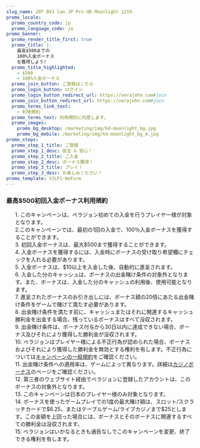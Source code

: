 ```yaml
---
slug_name: 207 BVJ lan JP Pro HD Moonlight 1219
promo_locale:
  promo_country_code: jp
  promo_language_code: ja
promo_banner:
  promo_render_title_first: true
  promo_title: |-
    最高$500までの
    100%入金ボーナス
    を獲得しよう!
  promo_title_highlighted:
    - $500
    - 100%入金ボーナス
  promo_join_button: ご登録はこちら
  promo_login_button: ログイン
  promo_login_button_redirect_url: https://verajohn.com#join
  promo_join_button_redirect_url: https://verajohn.com#join
  promo_terms_link_text:
    - 利用規約
  promo_terms_text: 利用規約に同意します。
  promo_images:
    promo_bg_desktop: /marketing/img/hd-moonlight_bg.jpg
    promo_bg_mobile: /marketing/img/hd-moonlight_bg_m.jpg
promo_steps:
  promo_step_1_title: ご登録
  promo_step_1_desc: 安全 & 安心！
  promo_step_2_title: ご入金
  promo_step_2_desc: ボーナス獲得！
  promo_step_3_title: プレイ！
  promo_step_3_desc: お楽しみください！
promo_template: VJLP1-NoForm
---
```

  <h3 class="text-left">最高$500初回入金ボーナス利用規約</h3>
  <ul class="terms-ul">
            <p>1. このキャンペーンは、ベラジョン初めての入金を行うプレイヤー様が対象となります。<br>2.このキャンペーンでは、最初の1回の入金で、100％入金ボーナスを獲得することができます。<br>3. 初回入金ボーナスは、最大$500まで獲得することができます。<br>4. 入金ボーナスを獲得するには、入金時にボーナスの受け取り希望欄にチェックを入れる必要があります。<br>5. 入金ボーナスは、$10以上を入金した後、自動的に進呈されます。<br>6. 入金した分のキャッシュは、ボーナスの出金賭け条件の対象外となります。また、ボーナスは、入金した分のキャッシュの利用後、使用可能となります。<br>7. 進呈されたボーナスのお引き出しには、ボーナス額の20倍にあたる出金賭け条件をゲームで賭けて満たす必要があります。<br>8. 出金賭け条件を満たす前に、キャッシュまたはそれに関連するキャッシュ勝利金を出金する場合、残っているボーナスはすべて没収されます。<br>9. 出金賭け条件は、ボーナス付与から30日以内に達成できない場合、ボーナス及びそれにより獲得した勝利金が没収されます。<br>10. ベラジョンはプレイヤー様による不正行為が認められた場合、ボーナスおよびそれにより獲得した勝利金を無効とする権利を有します。不正行為については<a href="https://www.verajohn.com/ja/about/promotions-terms-and-conditions">キャンペーンの一般規約</a>をご確認ください。<br>11. 出金賭け条件への適用率は、ゲームによって異なります。詳細は<a href="https://casino.verajohn.com/ja/about/our-casino-bonuses" onclick="event.preventDefault()">カジノボーナス</a>のページをご確認ください。<br>12. 第三者のウェブサイト経由でベラジョンに登録したアカウントは、このボーナスの対象外となります。<br>13. このキャンペーンは日本のプレイヤー様のみ対象となります。<br>14. ボーナスを使ったゲームプレイでの1度の最大賭け額は、スロット/スクラッチカードで$6.25、またはテーブルゲーム/ライブカジノまで$25とします。この金額を上回った場合には、ボーナスとそのボーナスに関連するすべての勝利金は没収されます。<br>15. ベラジョンはいかなるときも通告なしでこのキャンペーンを変更、終了できる権利を有します。</p>
  </ul>
			